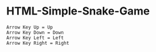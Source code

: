 # HTML-Simple-Snake-Game
```
Arrow Key Up = Up
Arrow Key Down = Down
Arrow Key Left = Left
Arrow Key Right = Right
```
